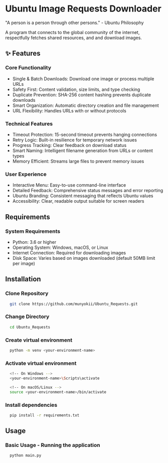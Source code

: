 # Ubuntu Image Requests Downloader

"A person is a person through other persons." - Ubuntu Philosophy

A program that connects to the global community of the internet, respectfully fetches shared resources, and and download images.

## ✨ Features

### Core Functionality

- Single & Batch Downloads: Download one image or process multiple URLs
- Safety First: Content validation, size limits, and type checking
- Duplicate Prevention: SHA-256 content hashing prevents duplicate downloads
- Smart Organization: Automatic directory creation and file management
- URL Flexibility: Handles URLs with or without protocols

### Technical Features

- Timeout Protection: 15-second timeout prevents hanging connections
- Retry Logic: Built-in resilience for temporary network issues
- Progress Tracking: Clear feedback on download status
- Smart Naming: Intelligent filename generation from URLs or content types
- Memory Efficient: Streams large files to prevent memory issues

### User Experience

- Interactive Menu: Easy-to-use command-line interface
- Detailed Feedback: Comprehensive status messages and error reporting
- Ubuntu Branding: Consistent messaging that reflects Ubuntu values
- Accessibility: Clear, readable output suitable for screen readers

## Requirements
### System Requirements

- Python: 3.6 or higher
- Operating System: Windows, macOS, or Linux
- Internet Connection: Required for downloading images
- Disk Space: Varies based on images downloaded (default 50MB limit per image)

## Installation

### Clone Repository
```bash
  git clone https://github.com/munyokii/Ubuntu_Requests.git
```

### Change Directory
```bash
  cd Ubuntu_Requests
  ```

### Create virtual environment
```bash
  python -m venv <your-environment-name>
```

### Activate virtual environment
```bash
  <!-- On Windows -->
  <your-environment-name>\Scripts\activate

  <!-- On macOS/Linux -->
  source <your-environment-name>/bin/activate
```
### Install dependencies
```bash
  pip install -r requirements.txt
```

## Usage
### Basic Usage - Running the application
```bash
  python main.py
```
